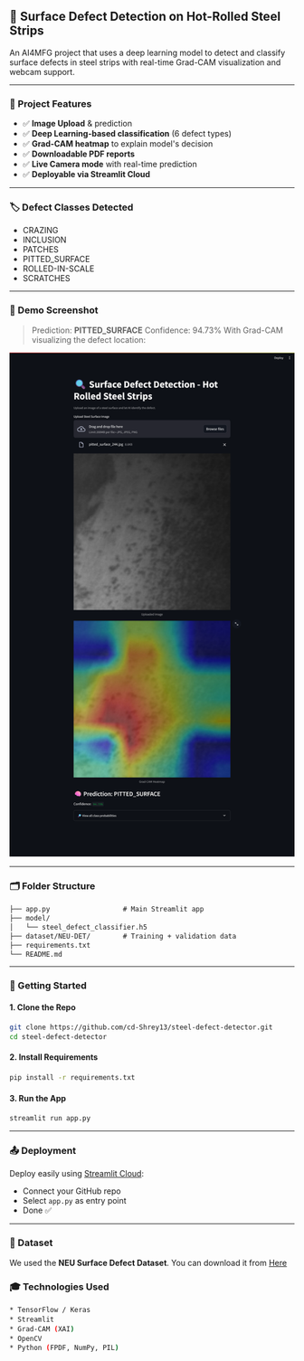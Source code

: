 ## 🧠 Surface Defect Detection on Hot-Rolled Steel Strips

An AI4MFG project that uses a deep learning model to detect and classify surface defects in steel strips with real-time Grad-CAM visualization and webcam support.

---

### 📌 Project Features

* ✅ **Image Upload** & prediction
* ✅ **Deep Learning-based classification** (6 defect types)
* ✅ **Grad-CAM heatmap** to explain model's decision
* ✅ **Downloadable PDF reports**
* ✅ **Live Camera mode** with real-time prediction
* ✅ **Deployable via Streamlit Cloud**

---

### 🏷️ Defect Classes Detected

* CRAZING
* INCLUSION
* PATCHES
* PITTED\_SURFACE
* ROLLED-IN-SCALE
* SCRATCHES

---

### 📸 Demo Screenshot

> Prediction: **PITTED\_SURFACE**
> Confidence: 94.73%
> With Grad-CAM visualizing the defect location:

![Demo Screenshot](/screenshots/pitted_surface.png)

---

### 🗂️ Folder Structure

```
├── app.py                  # Main Streamlit app
├── model/
│   └── steel_defect_classifier.h5
├── dataset/NEU-DET/        # Training + validation data
├── requirements.txt
└── README.md
```

---

### 🚀 Getting Started

#### 1. Clone the Repo

```bash
git clone https://github.com/cd-Shrey13/steel-defect-detector.git
cd steel-defect-detector
```

#### 2. Install Requirements

```bash
pip install -r requirements.txt
```

#### 3. Run the App

```bash
streamlit run app.py
```

---

### 📤 Deployment

Deploy easily using [Streamlit Cloud](https://share.streamlit.io):

* Connect your GitHub repo
* Select `app.py` as entry point
* Done ✅

---

### 📁 Dataset

We used the **NEU Surface Defect Dataset**. You can download it from <a href='https://www.kaggle.com/datasets/kaustubhdikshit/neu-surface-defect-database'>Here</a>

### 🎓 Technologies Used

```bash
* TensorFlow / Keras
* Streamlit
* Grad-CAM (XAI)
* OpenCV
* Python (FPDF, NumPy, PIL)
```



